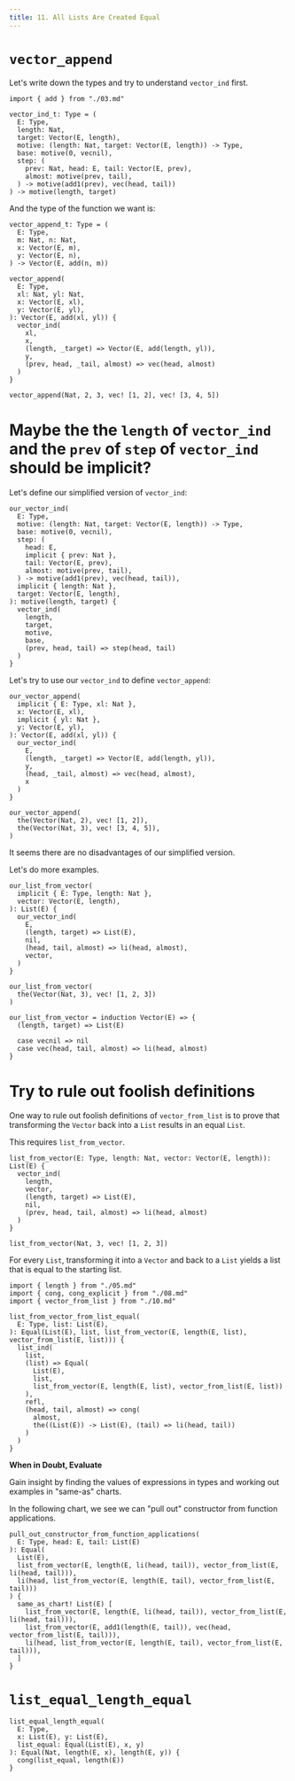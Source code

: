 ```yaml
---
title: 11. All Lists Are Created Equal
---
```


# `vector_append`

Let's write down the types and try to understand `vector_ind` first.

``` cicada
import { add } from "./03.md"

vector_ind_t: Type = (
  E: Type,
  length: Nat,
  target: Vector(E, length),
  motive: (length: Nat, target: Vector(E, length)) -> Type,
  base: motive(0, vecnil),
  step: (
    prev: Nat, head: E, tail: Vector(E, prev),
    almost: motive(prev, tail),
  ) -> motive(add1(prev), vec(head, tail))
) -> motive(length, target)
```

And the type of the function we want is:

``` cicada
vector_append_t: Type = (
  E: Type,
  m: Nat, n: Nat,
  x: Vector(E, m),
  y: Vector(E, n),
) -> Vector(E, add(n, m))
```

``` cicada
vector_append(
  E: Type,
  xl: Nat, yl: Nat,
  x: Vector(E, xl),
  y: Vector(E, yl),
): Vector(E, add(xl, yl)) {
  vector_ind(
    xl,
    x,
    (length, _target) => Vector(E, add(length, yl)),
    y,
    (prev, head, _tail, almost) => vec(head, almost)
  )
}

vector_append(Nat, 2, 3, vec! [1, 2], vec! [3, 4, 5])
```

# Maybe the the `length` of `vector_ind` and the `prev` of `step` of `vector_ind` should be implicit?

Let's define our simplified version of `vector_ind`:

``` cicada
our_vector_ind(
  E: Type,
  motive: (length: Nat, target: Vector(E, length)) -> Type,
  base: motive(0, vecnil),
  step: (
    head: E,
    implicit { prev: Nat },
    tail: Vector(E, prev),
    almost: motive(prev, tail),
  ) -> motive(add1(prev), vec(head, tail)),
  implicit { length: Nat },
  target: Vector(E, length),
): motive(length, target) {
  vector_ind(
    length,
    target,
    motive,
    base,
    (prev, head, tail) => step(head, tail)
  )
}
```

Let's try to use our `vector_ind` to define `vector_append`:

``` cicada
our_vector_append(
  implicit { E: Type, xl: Nat },
  x: Vector(E, xl),
  implicit { yl: Nat },
  y: Vector(E, yl),
): Vector(E, add(xl, yl)) {
  our_vector_ind(
    E,
    (length, _target) => Vector(E, add(length, yl)),
    y,
    (head, _tail, almost) => vec(head, almost),
    x
  )
}

our_vector_append(
  the(Vector(Nat, 2), vec! [1, 2]),
  the(Vector(Nat, 3), vec! [3, 4, 5]),
)
```

It seems there are no disadvantages of our simplified version.

Let's do more examples.

``` cicada
our_list_from_vector(
  implicit { E: Type, length: Nat },
  vector: Vector(E, length),
): List(E) {
  our_vector_ind(
    E,
    (length, target) => List(E),
    nil,
    (head, tail, almost) => li(head, almost),
    vector,
  )
}

our_list_from_vector(
  the(Vector(Nat, 3), vec! [1, 2, 3])
)
```

``` cicada wishful-thinking
our_list_from_vector = induction Vector(E) => {
  (length, target) => List(E)

  case vecnil => nil
  case vec(head, tail, almost) => li(head, almost)
}
```

# Try to rule out foolish definitions

One way to rule out foolish definitions of `vector_from_list`
is to prove that transforming the `Vector` back into a `List`
results in an equal `List`.

This requires `list_from_vector`.

``` cicada
list_from_vector(E: Type, length: Nat, vector: Vector(E, length)): List(E) {
  vector_ind(
    length,
    vector,
    (length, target) => List(E),
    nil,
    (prev, head, tail, almost) => li(head, almost)
  )
}

list_from_vector(Nat, 3, vec! [1, 2, 3])
```

For every `List`, transforming it into a `Vector` and back to a `List`
yields a list that is equal to the starting list.

``` cicada
import { length } from "./05.md"
import { cong, cong_explicit } from "./08.md"
import { vector_from_list } from "./10.md"

list_from_vector_from_list_equal(
  E: Type, list: List(E),
): Equal(List(E), list, list_from_vector(E, length(E, list), vector_from_list(E, list))) {
  list_ind(
    list,
    (list) => Equal(
      List(E),
      list,
      list_from_vector(E, length(E, list), vector_from_list(E, list))
    ),
    refl,
    (head, tail, almost) => cong(
      almost,
      the((List(E)) -> List(E), (tail) => li(head, tail))
    )
  )
}
```

**When in Doubt, Evaluate**

Gain insight by finding the values of expressions in types
and working out examples in "same-as" charts.

In the following chart, we see we can "pull out" constructor from function applications.

``` cicada
pull_out_constructor_from_function_applications(
  E: Type, head: E, tail: List(E)
): Equal(
  List(E),
  list_from_vector(E, length(E, li(head, tail)), vector_from_list(E, li(head, tail))),
  li(head, list_from_vector(E, length(E, tail), vector_from_list(E, tail)))
) {
  same_as_chart! List(E) [
    list_from_vector(E, length(E, li(head, tail)), vector_from_list(E, li(head, tail))),
    list_from_vector(E, add1(length(E, tail)), vec(head, vector_from_list(E, tail))),
    li(head, list_from_vector(E, length(E, tail), vector_from_list(E, tail))),
  ]
}
```

# `list_equal_length_equal`

``` cicada
list_equal_length_equal(
  E: Type,
  x: List(E), y: List(E),
  list_equal: Equal(List(E), x, y)
): Equal(Nat, length(E, x), length(E, y)) {
  cong(list_equal, length(E))
}
```
